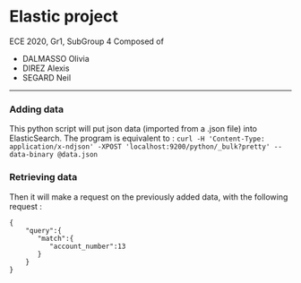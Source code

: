 
# Elastic project
ECE 2020, Gr1, SubGroup 4
Composed of
- DALMASSO Olivia
- DIREZ Alexis
- SEGARD Neil

***
### Adding data
This python script will put json data (imported from a .json file) into ElasticSearch.
The program is equivalent to :
`curl -H 'Content-Type: application/x-ndjson' -XPOST 'localhost:9200/python/_bulk?pretty' --data-binary @data.json`

### Retrieving data
Then it will make a request on the previously added data, with the following request :
```
{
    "query":{
       "match":{
          "account_number":13
       }
    }
}
```

